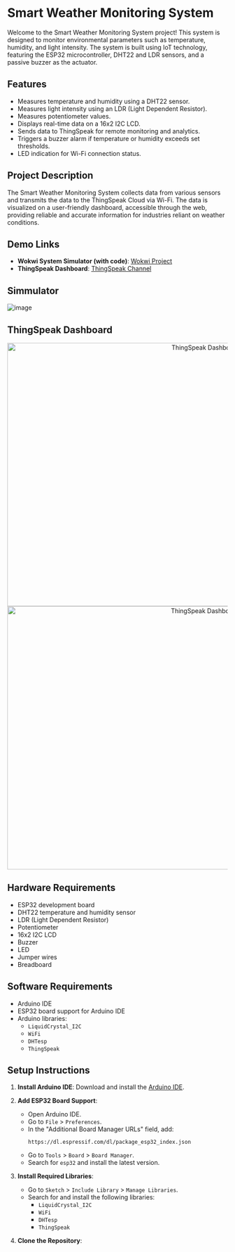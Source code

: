 # Smart Weather Monitoring System

Welcome to the Smart Weather Monitoring System project! This system is designed to monitor environmental parameters such as temperature, humidity, and light intensity. The system is built using IoT technology, featuring the ESP32 microcontroller, DHT22 and LDR sensors, and a passive buzzer as the actuator.

## Features

- Measures temperature and humidity using a DHT22 sensor.
- Measures light intensity using an LDR (Light Dependent Resistor).
- Measures potentiometer values.
- Displays real-time data on a 16x2 I2C LCD.
- Sends data to ThingSpeak for remote monitoring and analytics.
- Triggers a buzzer alarm if temperature or humidity exceeds set thresholds.
- LED indication for Wi-Fi connection status.

## Project Description

The Smart Weather Monitoring System collects data from various sensors and transmits the data to the ThingSpeak Cloud via Wi-Fi. The data is visualized on a user-friendly dashboard, accessible through the web, providing reliable and accurate information for industries reliant on weather conditions.

## Demo Links

- **Wokwi System Simulator (with code)**: [Wokwi Project](https://wokwi.com/projects/417887757310844929)
- **ThingSpeak Dashboard**: [ThingSpeak Channel](https://thingspeak.mathworks.com/channels/2792928)

## Simmulator 
![image](https://github.com/user-attachments/assets/c874ebb1-4c66-4be9-b8d7-6e64d8b68252)


## ThingSpeak Dashboard
<p align="center">
  <img src="https://github.com/user-attachments/assets/135d1046-c378-4df1-a69a-35a26759c242" width="900" height="600" alt="ThingSpeak Dashboard 1"/>
  <img src="https://github.com/user-attachments/assets/29a40fe2-04ab-44d0-a7cb-06007ec4a5ca" width="900" height="600" alt="ThingSpeak Dashboard 3"/>
</p>


## Hardware Requirements

- ESP32 development board
- DHT22 temperature and humidity sensor
- LDR (Light Dependent Resistor)
- Potentiometer
- 16x2 I2C LCD
- Buzzer
- LED
- Jumper wires
- Breadboard

## Software Requirements

- Arduino IDE
- ESP32 board support for Arduino IDE
- Arduino libraries:
  - `LiquidCrystal_I2C`
  - `WiFi`
  - `DHTesp`
  - `ThingSpeak`

## Setup Instructions

1. **Install Arduino IDE**:
   Download and install the [Arduino IDE](https://www.arduino.cc/en/software).

2. **Add ESP32 Board Support**:
   - Open Arduino IDE.
   - Go to `File` > `Preferences`.
   - In the "Additional Board Manager URLs" field, add:
     ```
     https://dl.espressif.com/dl/package_esp32_index.json
     ```
   - Go to `Tools` > `Board` > `Board Manager`.
   - Search for `esp32` and install the latest version.

3. **Install Required Libraries**:
   - Go to `Sketch` > `Include Library` > `Manage Libraries`.
   - Search for and install the following libraries:
     - `LiquidCrystal_I2C`
     - `WiFi`
     - `DHTesp`
     - `ThingSpeak`

4. **Clone the Repository**:
